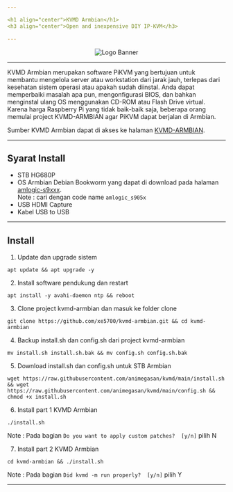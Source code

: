 ```yaml
---

<h1 align="center">KVMD Armbian</h1>
<h3 align="center">Open and inexpensive DIY IP-KVM</h3>

---
```


<p align="center">
<img alt="Logo Banner" src="https://pikvm.org/img/site.svg"/>
</p>

---

KVMD Armbian merupakan software PiKVM yang bertujuan untuk membantu mengelola server atau workstation dari jarak jauh, terlepas dari kesehatan sistem operasi atau apakah sudah diinstal. Anda dapat memperbaiki masalah apa pun, mengonfigurasi BIOS, dan bahkan menginstal ulang OS menggunakan CD-ROM atau Flash Drive virtual. Karena harga Raspberry Pi yang tidak baik-baik saja, beberapa orang memulai project KVMD-ARMBIAN agar PiKVM dapat berjalan di Armbian.

Sumber KVMD Armbian dapat di akses ke halaman <a href="https://github.com/xe5700/kvmd-armbian" target="_blank">KVMD-ARMBIAN</a>.

---

## Syarat Install
- STB HG680P
- OS Armbian Debian Bookworm yang dapat di download pada halaman <a href="https://github.com/ophub/amlogic-s9xxx-armbian/releases" target="_blank">amlogic-s9xxx</a>.
<br> Note : cari dengan code name `amlogic_s905x`
- USB HDMI Capture
- Kabel USB to USB

---

## Install

1. Update dan upgrade sistem
```
apt update && apt upgrade -y
```

2. Install software pendukung dan restart
```
apt install -y avahi-daemon ntp && reboot
```

3. Clone project kvmd-armbian dan masuk ke folder clone
```
git clone https://github.com/xe5700/kvmd-armbian.git && cd kvmd-armbian
```

4. Backup install.sh dan config.sh dari project kvmd-armbian
```
mv install.sh install.sh.bak && mv config.sh config.sh.bak
```

5. Download install.sh dan config.sh untuk STB Armbian
```
wget https://raw.githubusercontent.com/animegasan/kvmd/main/install.sh && wget https://raw.githubusercontent.com/animegasan/kvmd/main/config.sh && chmod +x install.sh
```

6. Install part 1 KVMD Armbian
```
./install.sh
```
Note : Pada bagian `Do you want to apply custom patches?  [y/n]` pilih N

7. Install part 2 KVMD Armbian
```
cd kvmd-armbian && ./install.sh
```
Note : Pada bagian `Did kvmd -m run properly?  [y/n]` pilih Y

---
